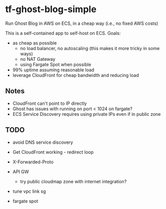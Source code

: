 # tf-ghost-blog-simple

Run Ghost Blog in AWS on ECS, in a cheap way (i.e., no fixed AWS costs)

This is a self-contained app to self-host on ECS. Goals:

- as cheap as possible
  - no load balancer, no autoscaling (this makes it more tricky in some ways)
  - no NAT Gateway
  - using Fargate Spot when possible
- 99% uptime assuming reasonable load
- leverage CloudFront for cheap bandwidth and reducing load

## Notes
- CloudFront can't point to IP directly
- Ghost has issues with running on port < 1024 on fargate?
- ECS Service Discovery requires using private IPs even if in public zone

## TODO

- avoid DNS service discovery
- Get CloudFront working - redirect loop
- X-Forwarded-Proto
- API GW
  - try public cloudmap zone with internet integration?
- tune vpc link sg

- fargate spot